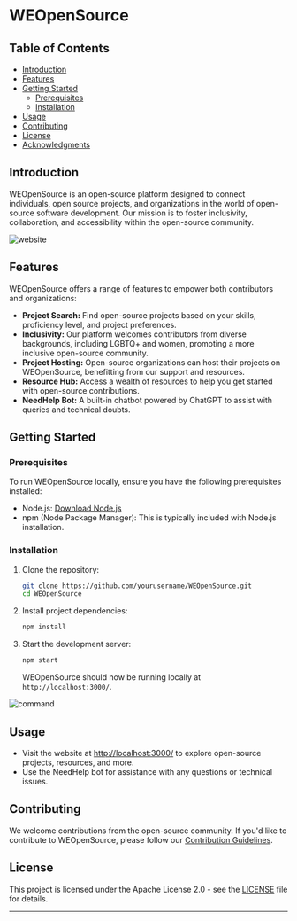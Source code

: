 # WEOpenSource

## Table of Contents
- [Introduction](#introduction)
- [Features](#features)
- [Getting Started](#getting-started)
  - [Prerequisites](#prerequisites)
  - [Installation](#installation)
- [Usage](#usage)
- [Contributing](#contributing)
- [License](#license)
- [Acknowledgments](#acknowledgments)

## Introduction

WEOpenSource is an open-source platform designed to connect individuals, open source projects, and organizations in the world of open-source software development. Our mission is to foster inclusivity, collaboration, and accessibility within the open-source community.

![website](https://github.com/Ruchi-here/WEOpenSource/assets/122676573/cefe99ac-5d95-462e-b7bd-ec62fe265108)




## Features

WEOpenSource offers a range of features to empower both contributors and organizations:

- **Project Search:** Find open-source projects based on your skills, proficiency level, and project preferences.
- **Inclusivity:** Our platform welcomes contributors from diverse backgrounds, including LGBTQ+ and women, promoting a more inclusive open-source community.
- **Project Hosting:** Open-source organizations can host their projects on WEOpenSource, benefitting from our support and resources.
- **Resource Hub:** Access a wealth of resources to help you get started with open-source contributions.
- **NeedHelp Bot:** A built-in chatbot powered by ChatGPT to assist with queries and technical doubts.

## Getting Started

### Prerequisites

To run WEOpenSource locally, ensure you have the following prerequisites installed:

- Node.js: [Download Node.js](https://nodejs.org/)
- npm (Node Package Manager): This is typically included with Node.js installation.

### Installation

1. Clone the repository:

   ```bash
   git clone https://github.com/yourusername/WEOpenSource.git
   cd WEOpenSource
   ```

2. Install project dependencies:

   ```bash
   npm install
   ```

3. Start the development server:

   ```bash
   npm start
   ```

   WEOpenSource should now be running locally at `http://localhost:3000/`.
   
![command](https://github.com/Ruchi-here/WEOpenSource/assets/122676573/2994540f-ed77-43cd-9313-7a60180f2f74)

   


## Usage

- Visit the website at [http://localhost:3000/](http://localhost:3000/) to explore open-source projects, resources, and more.
- Use the NeedHelp bot for assistance with any questions or technical issues.

## Contributing

We welcome contributions from the open-source community. If you'd like to contribute to WEOpenSource, please follow our [Contribution Guidelines](CONTRIBUTING.md).

## License

This project is licensed under the Apache License 2.0 - see the [LICENSE](LICENSE) file for details.

---
